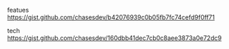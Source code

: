 featues https://gist.github.com/chasesdev/b42076939c0b05fb7fc74cefd9f0ff71

tech https://gist.github.com/chasesdev/160dbb41dec7cb0c8aee3873a0e72dc9
